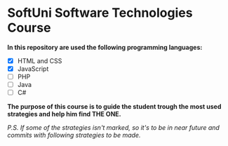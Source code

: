 # SoftUni **Software Technologies** Course

**In this repository are used the following programming languages:**

- [x] HTML and CSS
- [x] JavaScript
- [ ] PHP
- [ ] Java
- [ ] C#

**The purpose of this course is to guide the student trough the most used strategies
and help him find __THE ONE__.**

*P.S. If some of the strategies isn't marked, so it's to be in near future and commits with following strategies to be made.*




